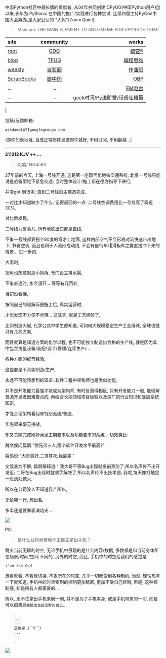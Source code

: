 中国Python社区中最长情的贡献者, 从04年共同创建 CPyUG(中国Python用户组)以来,长年为 Pythonic 在中国的推广/实践进行各种尝试, 连续四届主持PyCon中国大会筹办,是大家公认的 "大妈"(Zoom.Quiet)

> Mainium: THE MAIN ELEMENT TO ANTI-MEME FOR UPGRADE TEME.

| site | community | works |
| :-----| :----: | ----: |
| [root](http://zoomquiet.io/) | [GDG](https://blog.zhgdg.org/) | [蟒营®](https://doc.101.camp/) |
| [blog](https://blog.zoomquiet.io/pages/zoomquiet.html) | [TFUG](http://zh.tfug.world/) | [编程思维](https://py.101.camp/) |
| [weekly](http://weekly.pychina.org/) | [自怼圈](https://du.101.camp/) | [作曲班](https://mu.101.camp/) |
| [ScrapBooks](https://zoomquiet.io/collection.html) | [蟒中国](https://pychina.org/) | [OBP](https://zoomquiet.io/obp/index.html) |
| ... | ... | [FM电台](https://fm.101.camp/) |
| ... | ... | [geek时间/Py进阶营/带货吐糟篇](https://fm.101.camp/2020/geek2py-dama.html) 
 |


投稿/反馈邮箱:

    askdama[AT]googlegroups.com

(邮件列表地址, 
当成正常邮件发送邮件就好, 不用订阅, 不用翻越...)



---------------------------------------------------
**211212 KJV ++ ...**

> 呢喃/ NN4590





27年前的今天,
上海一号线开通,
这是第一座现代化地铁交通系统;
北京一号线只能说是战备型地下紧急交通;
当时整体设计/施工都在德方指导下进行,

并没got 到很多;
直到二号线自主建造完成,

一对比才知道缺少了什么;
记得最囧的一点:
二号线空调费用比一号线高了将近30%,

对比后发现,

二号线为省事儿,
所有地铁出口都是直线,

不象一号线都要拐个90度的弯才上地面,
这样内部空气不会形成对流快速带出地下,
节省空调,
而且也利于人流形成动线,
不会有自行车/滑板车之类直接冲下来的情景...
进一步的, 

大雨时,

拐角也故意制造小斜角,
专门设立排水渠,

不象直通时, 水会漫开...
等等有几百处,

当初没看懂,

按照自己的理解简便施工后,
真实运营时, 

才能发现不方便不合理...
这其实,
就是工艺经验了,

比如制造火碱,
化学公式中学生都知道,
可如何大规模稳定生产工业用碱,
全球也就只有几种方案,

而且就算是知道方案的化学过程,
也不可能独立制造出合格的生产线,
就是因为其中包含海量设备/装配/调节/管理/连续生产/...

各种方面的细节经验,

这些都是不真实制造/生产,

永远不可能预想到的知识;
软件工程中架构师也是类似功能,

并不是开发能力最强才能成为架构师,
有时反而得相反,
只有开发能力一般,
能理解普通开发者困难要点的,
再结合长期领域项目经验以及深广的行业知识和底层系统知识,

才能合理架构看起来特别无趣/普通,

实施起来毫无挑战,

却又总能完成刚好满足工期要求以及功能要求的系统...
功效类比:

魏文侯问扁鹊:"你兄弟三人,哪个软件开发水平最高?"

扁鹊说:"大哥最好,二哥其次,我最差."

文侯甚为不解;
扁鹊解释道:"
我大哥不等Bug出现就提前预防了,所以名声传不出开发组;
二哥在Bug出现时就顺手解决了,所以名声传不出技术部;
我呢,每天像打地鼠一般到处救火,

所以在公司没人不知道我;"
所以,

无论哪一行,
想出名,

多半还是要靠表演功夫...​



![](https://ipic.zoomquiet.top/2021-12-11-zq42-today-card-2112.012.jpeg)







PS:
> 是什么让你频繁地不由自主拿出手机？

跳出当前无聊的时空,
无论手机中展现的是什么内容/数据,
多数都是和当前身体所在场景/时间/空间 不同的,
另外的时空,
而且, 手机中的时空给我们的感觉是

    i'am the God

想看就看, 不看就切换,
不象所在的时空, 几乎一切都受到各种制约,
当然,
理性思考一下就知道,
手机中的时空受到的控制更加精密, 更加不受自己控制,
但是, 这种控制感,
却是所有人都需要的...

所以, 
忍不住拿出手机来刷一刷,
并不是为了手机本身, 或是手机带来的一切,
而是可以借机`假装跳出当前无聊的自己`...



```
    .
    ..
    ...
    是也乎,(￣▽￣)
    ...
    ..
    .
```


![](http://ydlj.zoomquiet.top/ipic/2021-07-10-210701DU21-zip.jpg)

